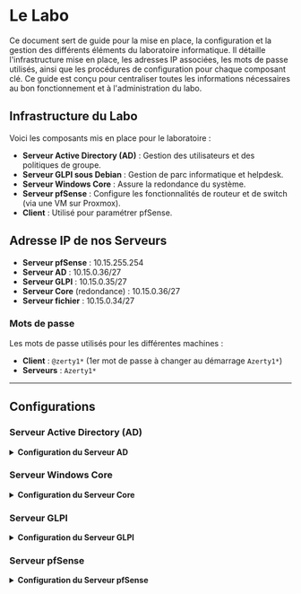 # Le Labo

Ce document sert de guide pour la mise en place, la configuration et la gestion des différents éléments du laboratoire informatique. Il détaille l'infrastructure mise en place, les adresses IP associées, les mots de passe utilisés, ainsi que les procédures de configuration pour chaque composant clé. Ce guide est conçu pour centraliser toutes les informations nécessaires au bon fonctionnement et à l'administration du labo.

## Infrastructure du Labo

Voici les composants mis en place pour le laboratoire :

- **Serveur Active Directory (AD)** : Gestion des utilisateurs et des politiques de groupe.
- **Serveur GLPI sous Debian** : Gestion de parc informatique et helpdesk.
- **Serveur Windows Core** : Assure la redondance du système.
- **Serveur pfSense** : Configure les fonctionnalités de routeur et de switch (via une VM sur Proxmox).
- **Client** : Utilisé pour paramétrer pfSense.

## Adresse IP de nos Serveurs

- **Serveur pfSense** : 10.15.255.254 
- **Serveur AD** : 10.15.0.36/27
- **Serveur GLPI** : 10.15.0.35/27
- **Serveur Core** (redondance) : 10.15.0.36/27
- **Serveur fichier** : 10.15.0.34/27

### Mots de passe

Les mots de passe utilisés pour les différentes machines :

- **Client** : `@zerty1*` (1er mot de passe à changer au démarrage `Azerty1*`)
- **Serveurs** : `Azerty1*`

---

## Configurations

### Serveur Active Directory (AD)

<details>
<summary><b>Configuration du Serveur AD</b></summary>

- [Configuration des GPO](Server_AD/GPO/)
- [Création des utilisateurs](Server_AD/Utilisateur/)
  - Guide Utilisateur
  - Script
- [Création des Unités Organisationnelles (OU)](Server_AD/OU/)
  - Guide Utilisateur
  - Script
- [Gestion des journaux d’événements](Server_AD/Logs/)

</details>

### Serveur Windows Core

<details>
<summary><b>Configuration du Serveur Core</b></summary>

- [Mise en place de la redondance](Server_Core_Redondance/Redondance.md)

</details>

### Serveur GLPI

<details>
<summary><b>Configuration du Serveur GLPI</b></summary>

- [Installation et configuration de GLPI](Server_GLPI/)
- [Installation automatisée par script](Server_GLPI/USER_GUIDE_GLPI_SCRIPT.md)

</details>

### Serveur pfSense

<details>
<summary><b>Configuration du Serveur pfSense</b></summary>

- [Configuration des VLANs](Server_pfsense/configuration%20Vlan.md)

</details>


